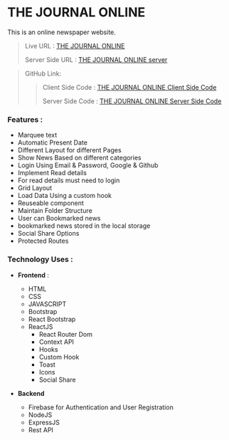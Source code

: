 # THE JOURNAL ONLINE

This is an online newspaper website. 

>
>Live URL : [THE JOURNAL ONLINE](https://the-journal-online.web.app/)
>
>Server Side URL : [THE JOURNAL ONLINE server](https://the-journal-online-server-nurmurad32.vercel.app/)

>GitHub Link:
>
>> Client Side Code : [THE JOURNAL ONLINE Client Side Code](https://github.com/Nurmurad32/the_journal_online)
>>
>> Server Side Code : [THE JOURNAL ONLINE Server Side Code](https://github.com/Nurmurad32/the_journal_online_server)



### Features :
- Marquee text
- Automatic Present Date
- Different Layout for different Pages
- Show News Based on different categories
- Login Using Email & Password, Google & Github
- Implement Read details
- For read details must need to login
- Grid Layout
- Load Data Using a custom hook 
- Reuseable component
- Maintain Folder Structure
- User can Bookmarked news
- bookmarked news stored in the local storage
- Social Share Options 
- Protected Routes



### Technology Uses :
- **Frontend** :
    - HTML 
    - CSS 
    - JAVASCRIPT
    - Bootstrap
    - React Bootstrap
    - ReactJS
        -  React Router Dom
        -  Context API
        -  Hooks
        -  Custom Hook
        -  Toast
        -  Icons
        -  Social Share
 
- **Backend**
    - Firebase for Authentication and User Registration
    - NodeJS
    - ExpressJS
    - Rest API







